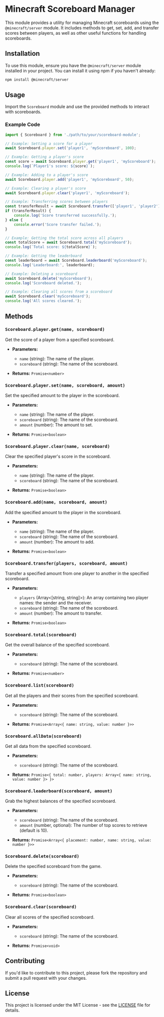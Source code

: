 # Minecraft Scoreboard Manager

This module provides a utility for managing Minecraft scoreboards using the `@minecraft/server` module. It includes methods to get, set, add, and transfer scores between players, as well as other useful functions for handling scoreboards.

## Installation

To use this module, ensure you have the `@minecraft/server` module installed in your project. You can install it using npm if you haven't already:

```bash
npm install @minecraft/server
```

## Usage

Import the `Scoreboard` module and use the provided methods to interact with scoreboards.

### Example Code

```javascript
import { Scoreboard } from './path/to/your/scoreboard-module';

// Example: Setting a score for a player
await Scoreboard.player.set('player1', 'myScoreboard', 100);

// Example: Getting a player's score
const score = await Scoreboard.player.get('player1', 'myScoreboard');
console.log(`Player1's score: ${score}`);

// Example: Adding to a player's score
await Scoreboard.player.add('player1', 'myScoreboard', 50);

// Example: Clearing a player's score
await Scoreboard.player.clear('player1', 'myScoreboard');

// Example: Transferring scores between players
const transferResult = await Scoreboard.transfer(['player1', 'player2'], 'myScoreboard', 30);
if (transferResult) {
    console.log('Score transferred successfully.');
} else {
    console.error('Score transfer failed.');
}

// Example: Getting the total score across all players
const totalScore = await Scoreboard.total('myScoreboard');
console.log(`Total score: ${totalScore}`);

// Example: Getting the leaderboard
const leaderboard = await Scoreboard.leaderboard('myScoreboard');
console.log('Leaderboard:', leaderboard);

// Example: Deleting a scoreboard
await Scoreboard.delete('myScoreboard');
console.log('Scoreboard deleted.');

// Example: Clearing all scores from a scoreboard
await Scoreboard.clear('myScoreboard');
console.log('All scores cleared.');
```

## Methods

### `Scoreboard.player.get(name, scoreboard)`

Get the score of a player from a specified scoreboard.

- **Parameters:**
  - `name` (string): The name of the player.
  - `scoreboard` (string): The name of the scoreboard.

- **Returns:** `Promise<number>`

### `Scoreboard.player.set(name, scoreboard, amount)`

Set the specified amount to the player in the scoreboard.

- **Parameters:**
  - `name` (string): The name of the player.
  - `scoreboard` (string): The name of the scoreboard.
  - `amount` (number): The amount to set.

- **Returns:** `Promise<boolean>`

### `Scoreboard.player.clear(name, scoreboard)`

Clear the specified player's score in the scoreboard.

- **Parameters:**
  - `name` (string): The name of the player.
  - `scoreboard` (string): The name of the scoreboard.

- **Returns:** `Promise<boolean>`

### `Scoreboard.add(name, scoreboard, amount)`

Add the specified amount to the player in the scoreboard.

- **Parameters:**
  - `name` (string): The name of the player.
  - `scoreboard` (string): The name of the scoreboard.
  - `amount` (number): The amount to add.

- **Returns:** `Promise<boolean>`

### `Scoreboard.transfer(players, scoreboard, amount)`

Transfer a specified amount from one player to another in the specified scoreboard.

- **Parameters:**
  - `players` (Array<[string, string]>): An array containing two player names: the sender and the receiver.
  - `scoreboard` (string): The name of the scoreboard.
  - `amount` (number): The amount to transfer.

- **Returns:** `Promise<boolean>`

### `Scoreboard.total(scoreboard)`

Get the overall balance of the specified scoreboard.

- **Parameters:**
  - `scoreboard` (string): The name of the scoreboard.

- **Returns:** `Promise<number>`

### `Scoreboard.list(scoreboard)`

Get all the players and their scores from the specified scoreboard.

- **Parameters:**
  - `scoreboard` (string): The name of the scoreboard.

- **Returns:** `Promise<Array<{ name: string, value: number }>>`

### `Scoreboard.allData(scoreboard)`

Get all data from the specified scoreboard.

- **Parameters:**
  - `scoreboard` (string): The name of the scoreboard.

- **Returns:** `Promise<{ total: number, players: Array<{ name: string, value: number }> }>` 

### `Scoreboard.leaderboard(scoreboard, amount)`

Grab the highest balances of the specified scoreboard.

- **Parameters:**
  - `scoreboard` (string): The name of the scoreboard.
  - `amount` (number, optional): The number of top scores to retrieve (default is 10).

- **Returns:** `Promise<Array<{ placement: number, name: string, value: number }>>`

### `Scoreboard.delete(scoreboard)`

Delete the specified scoreboard from the game.

- **Parameters:**
  - `scoreboard` (string): The name of the scoreboard.

- **Returns:** `Promise<boolean>`

### `Scoreboard.clear(scoreboard)`

Clear all scores of the specified scoreboard.

- **Parameters:**
  - `scoreboard` (string): The name of the scoreboard.

- **Returns:** `Promise<void>`

## Contributing

If you'd like to contribute to this project, please fork the repository and submit a pull request with your changes.

## License

This project is licensed under the MIT License - see the [LICENSE](LICENSE) file for details.
